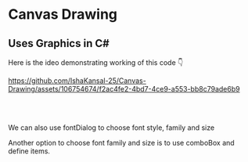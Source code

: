 # Canvas Drawing

## Uses Graphics in C#


Here is the ideo demonstrating working of this code 👇

https://github.com/IshaKansal-25/Canvas-Drawing/assets/106754674/f2ac4fe2-4bd7-4ce9-a553-bb8c79ade6b9

<br/>
<br/>

We can also use fontDialog to choose font style, family and size

Another option to choose font family and size is to use comboBox and define items.
